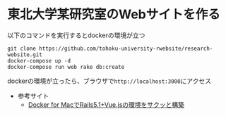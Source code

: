 # 東北大学某研究室のWebサイトを作る
以下のコマンドを実行するとdockerの環境が立つ
```
git clone https://github.com/tohoku-university-rwebsite/research-website.git
docker-compose up -d
docker-compose run web rake db:create
```
dockerの環境が立ったら、ブラウザで`http://localhost:3000`にアクセス

- 参考サイト
  - [Docker for MacでRails5.1+Vue.jsの環境をサクッと構築](https://terakoya.site/dev/docker-mac-rails51-vuejs-setup/)
